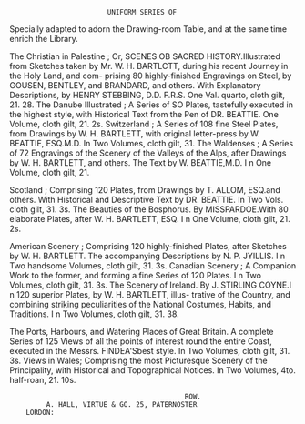                             UNIFORM SERIES OF


Specially adapted to adorn the Drawing-room Table, and at the same time enrich
                                  the Library.

The Christian in Palestine ;
    Or, SCENES OB SACRED   HISTORY.Illustrated from Sketches taken by Mr.
      W. H. BARTLCTT,  during his recent Journey in the Holy Land, and com-
      prising 80 highly-finished Engravings on Steel, by GOUSEN, BENTLEY,
                                                                        and
      BRANDARD,   and others. With Explanatory Descriptions, by HENRY
      STEBBING, D.D. F.R.S. One Val. quarto, cloth gilt, 21. 28.
The Danube Illustrated ;
    A Series of SO Plates, tastefully executed in the highest style, with Historical
      Text from the Pen of DR. BEATTIE. One Volume, cloth gilt, 21. 2s.
Switzerland ;
    A Series of 108 fine Steel Plates, from Drawings by W. H. BARTLETT,
                                                                     with
     original letter-press by W. BEATTIE,  ESQ.M.D. In Two Volumes, cloth
      gilt, 31.
The Waldenses ;
    A Series of 72 Engravings of the Scenery of the Valleys of the Alps, after
      Drawings by W. H. BARTLETT,     and others. The Text by W. BEATTIE,M.D.
      I n One Volume, cloth gilt, 21.

Scotland ;
    Comprising 120 Plates, from Drawings by T. ALLOM,
                                                    ESQ.and others. With
     Historical and Descriptive Text by DR. BEATTIE. In Two Vols. cloth
     gilt, 31. 3s.
The Beauties of the Bosphorus.
   By MISSPARDOE.With 80 elaborate Plates, after W. H. BARTLETT,
                                                              ESQ. I n
     One Volume, cloth gilt, 21. 2s.

American Scenery ;
   Comprising 120 highly-finished Plates, after Sketches by W. H. BARTLETT.
     The accompanying Descriptions by N. P. JYILLIS. I n Two handsome
    Volumes, cloth gilt, 31. 3s.
Canadian Scenery ;
   A Companion Work to the former, and forming a fine Series of 120 Plates.
     I n Two Volumes, cloth gilt, 31. 3s.
The Scenery of Ireland.
   By J. STIRLING COYNE.I n 120 superior Plates, by W. H. BARTLETT,  illus-
     trative of the Country, and combining striking peculiarities of the
    National Costumes, Habits, and Traditions. I n Two Volumes, cloth gilt,
     31. 38.

The Ports, Harbours, and Watering Places of Great
 Britain.
   A complete Series of 125 Views of all the points of interest round the entire
     Coast, executed in the Messrs. FINDEA'Sbest style. In Two Volumes, cloth
     gilt, 31. 3s.
Views in Wales;
   Comprising the most Picturesque Scenery of the Principality, with Historical
    and Topographical Notices. In Two Volumes, 4to. half-roan, 21. 10s.

                                               ROW.
             A. HALL, VIRTUE & GO. 25, PATERNOSTER
        LORDON:
